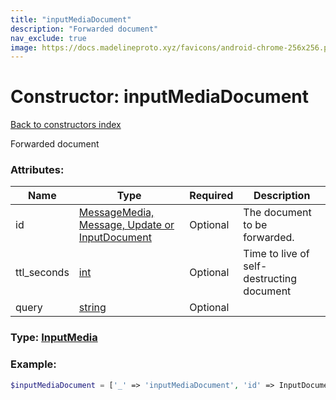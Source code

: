 ```yaml
---
title: "inputMediaDocument"
description: "Forwarded document"
nav_exclude: true
image: https://docs.madelineproto.xyz/favicons/android-chrome-256x256.png
---
```

# Constructor: inputMediaDocument  
[Back to constructors index](/API_docs/constructors/index.md)



Forwarded document

### Attributes:

| Name     |    Type       | Required | Description |
|----------|---------------|----------|-------------|
|id|[MessageMedia, Message, Update or InputDocument](/API_docs/types/InputDocument.md) | Optional|The document to be forwarded.|
|ttl\_seconds|[int](/API_docs/types/int.md) | Optional|Time to live of self-destructing document|
|query|[string](/API_docs/types/string.md) | Optional|



### Type: [InputMedia](/API_docs/types/InputMedia.md)


### Example:

```php
$inputMediaDocument = ['_' => 'inputMediaDocument', 'id' => InputDocument, 'ttl_seconds' => int, 'query' => 'string'];
```  
